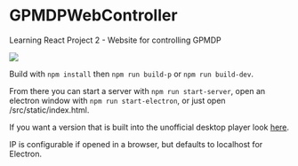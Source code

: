 # GPMDPWebController
Learning React Project 2 - Website for controlling GPMDP

![](https://image.ibb.co/nanMAa/Capture.png)

Build with `npm install` then `npm run build-p` or `npm run build-dev`. 

From there you can start a server with `npm run start-server`, open an electron window with `npm run start-electron`, or just open /src/static/index.html.

If you want a version that is built into the unofficial desktop player look [here](https://github.com/lsweatman/Google-Play-Music-Desktop-Player-UNOFFICIAL-).

IP is configurable if opened in a browser, but defaults to localhost for Electron.
